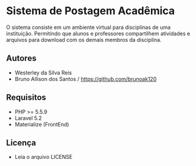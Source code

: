# Sistema de Postagem Acadêmica

O sistema consiste em um ambiente virtual para disciplinas de uma instituição. Permitindo que alunos e professores compartilhem atividades e arquivos para download com os demais membros da disciplina.

## Autores

 * Westerley da Silva Reis
 * Bruno Allison dos Santos / https://github.com/brunoak120

## Requisitos

 * PHP >= 5.5.9 
 * Laravel 5.2
 * Materialize (FrontEnd)

## Licença

 * Leia o arquivo LICENSE
